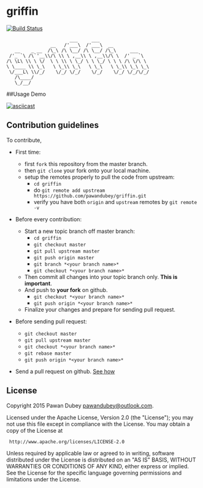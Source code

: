 # griffin
[![Build Status](https://travis-ci.org/pawandubey/griffin.svg)](https://travis-ci.org/pawandubey/griffin)
````
                       ___     ___
                __   /'___\  /'___\  __
   __    _ __  /\_\ /\ \__/ /\ \__/ /\_\     ___
 /'_ `\ /\`'__\\/\ \\ \ ,__\\ \ ,__\\/\ \  /' _ `\
/\ \L\ \\ \ \/  \ \ \\ \ \_/ \ \ \_/ \ \ \ /\ \/\ \
\ \____ \\ \_\   \ \_\\ \_\   \ \_\   \ \_\\ \_\ \_\
 \/___L\ \\/_/    \/_/ \/_/    \/_/    \/_/ \/_/\/_/
   /\____/
   \_/__/
````
##Usage Demo

[![asciicast](https://asciinema.org/a/egk1z7gb0mhjxvx7n3kdq1c03.png)](https://asciinema.org/a/egk1z7gb0mhjxvx7n3kdq1c03)



## Contribution guidelines
To contribute, 
* First time:
	* first `fork` this repository from the master branch.
    * then `git clone` your fork onto your local machine.
    * setup the remotes properly to pull the code from upstream:
        * `cd griffin`
        * do `git remote add upstream https://github.com/pawandubey/griffin.git`
        * verify you have both `origin` and `upstream` remotes by `git remote -v` 

* Before every contribution:
    * Start a new topic branch off master branch:
        * `cd griffin`
        * `git checkout master`
        * `git pull upstream master`
        * `git push origin master`
        * `git branch *<your branch name>*`
        * `git checkout *<your branch name>*`
    * Then commit all changes into your topic branch only. **This is important**.
    * And push to **your fork** on github. 
        * `git checkout *<your branch name>*`
        * `git push origin *<your branch name>*` 
    * Finalize your changes and prepare for sending pull request.

* Before sending pull request:
    * `git checkout master`
    * `git pull upstream master`
    * `git checkout *<your branch name>*`
    * `git rebase master`
    * `git push origin *<your branch name>*`
* Send a pull request on github. [See how](https://help.github.com/articles/using-pull-requests/)

## License
Copyright 2015 Pawan Dubey pawandubey@outlook.com.

Licensed under the Apache License, Version 2.0 (the "License");
you may not use this file except in compliance with the License.
You may obtain a copy of the License at

     http://www.apache.org/licenses/LICENSE-2.0

Unless required by applicable law or agreed to in writing, software
distributed under the License is distributed on an "AS IS" BASIS,
WITHOUT WARRANTIES OR CONDITIONS OF ANY KIND, either express or implied.
See the License for the specific language governing permissions and
limitations under the License.

